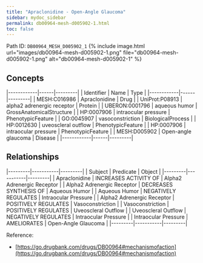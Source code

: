 ```yaml
---
title: "Apraclonidine - Open-Angle Glaucoma"
sidebar: mydoc_sidebar
permalink: db00964-mesh-d005902-1.html
toc: false 
---
```



Path ID: `DB00964_MESH_D005902_1`
{% include image.html url="images/db00964-mesh-d005902-1.png" file="db00964-mesh-d005902-1.png" alt="db00964-mesh-d005902-1" %}

## Concepts

|------------|------|---------|
| Identifier | Name | Type    |
|------------|------|---------|
| MESH:C016986 | Apraclonidine | Drug |
| UniProt:P08913 | alpha2 adrenergic receptor | Protein |
| UBERON:0001796 | aqueous humor | GrossAnatomicalStructure |
| HP:0007906 | intraocular pressure | PhenotypicFeature |
| GO:0045907 | vasoconstriction | BiologicalProcess |
| HP:0012630 | uveoscleral outflow | PhenotypicFeature |
| HP:0007906 | intraocular pressure | PhenotypicFeature |
| MESH:D005902 | Open-angle glaucoma | Disease |
|------------|------|---------|

## Relationships

|---------|-----------|---------|
| Subject | Predicate | Object  |
|---------|-----------|---------|
| Apraclonidine | INCREASES ACTIVITY OF | Alpha2 Adrenergic Receptor |
| Alpha2 Adrenergic Receptor | DECREASES SYNTHESIS OF | Aqueous Humor |
| Aqueous Humor | NEGATIVELY REGULATES | Intraocular Pressure |
| Alpha2 Adrenergic Receptor | POSITIVELY REGULATES | Vasoconstriction |
| Vasoconstriction | POSITIVELY REGULATES | Uveoscleral Outflow |
| Uveoscleral Outflow | NEGATIVELY REGULATES | Intraocular Pressure |
| Intraocular Pressure | AMELIORATES | Open-Angle Glaucoma |
|---------|-----------|---------|

Reference: 
  - [https://go.drugbank.com/drugs/DB00964#mechanismofaction](https://go.drugbank.com/drugs/DB00964#mechanismofaction)
